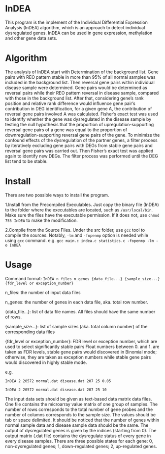# InDEA
This program is the implement of the Individual Differential Expression Analysis (InDEA) algorithm, which is an approach to detect individual dysregulated genes. InDEA can be used in gene expression, methylation and other gene data sets.

# Algorithm
The analysis of InDEA start with Determination of the background list. Gene pairs with REO pattern stable in more than 95% of all normal samples was included in the background list. Then reversal gene pairs within individual disease sample were determined. Gene pairs would be determined as reversal pairs while their REO pattern reversal in disease sample, compared with those in the background list. After that, considering gene’s rank position and relative rank difference would influence gene pair’s contribution in DEG identification, for a given gene A, the contribution of reversal gene pairs involved A was calculated. Fisher’s exact test was used to identify whether the gene was dysregulated in the disease sample by testing the null hypothesis that the proportion of upregulation-supporting reversal gene pairs of a gene was equal to the proportion of downregulation-supporting reversal gene pairs of the gene. To minimize the confound effects of the dysregulation of the partner genes, a filter process by iteratively excluding gene pairs with DEGs from stable gene pairs and reversal gene pairs was carried out. Then Fisher’s exact test was applied again to identify new DEGs. The filter process was performed until the DEG list tend to be stable.

# Install
There are two possible ways to install the program.

1.Install from the Precompiled Execulables. Just copy the binary file (InDEA) to the folder where the executables are located, such as `/usr/local/bin`. Make sure the files have the executable permission. If it does not, use `chmod 755 InDEA` to make the modification. 

2.Compile from the Source Files. Under the src folder, use `gcc` tool to compile the sources. Notably, `-lm` and `-fopenmp` option is needed while using `gcc` command.
e.g. `gcc main.c indea.c statistics.c -fopenmp -lm -o InDEA`

# Usage
Command format: `InDEA n_files n_genes {data_file...} {sample_size...} {fdr_level or exception_number}`

n_files: the number of input data files

n_genes: the number of genes in each data file, aka. total row number.

{data_file...}: list of data file names. All files should have the same number of rows.

{sample_size...}: list of sample sizes (aka. total column number) of the corresponding data files

{fdr_level or exception_number}: FDR level or exception number, which are used to select significantly stable pairs Float numbers between 0. and 1. are taken as FDR levels, stable gene pairs would discovered in Binomial mode; otherwise, they are taken as exception numbers while stable gene pairs would discovered in highly stable mode.

e.g. 
```
InDEA 2 20572 normal.dat disease.dat 207 25 0.05
```
```
InDEA 2 20572 normal.dat disease.dat 207 25 10
```

The input data sets should be given as text-based data matrix data files. One file contains the microarray value matrix of one group of samples. The number of rows corresponds to the total number of gene probes and the number of columns corresponds to the sample size. The values should be tab or space delimited. It should be noticed that the number of genes within normal sample data and disease sample data should be the same.
The output of dysregulated genes is given by the indices (starting from 0). The output matrix (.dat file) contains the dysregulate status of every gene in every disease samples. There are three possible states for each gene: 0, non-dysregulated genes; 1, down-regulated genes; 2, up-regulated genes.


